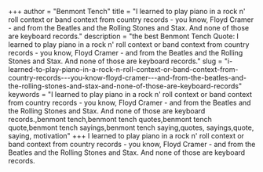 +++
author = "Benmont Tench"
title = "I learned to play piano in a rock n' roll context or band context from country records - you know, Floyd Cramer - and from the Beatles and the Rolling Stones and Stax. And none of those are keyboard records."
description = "the best Benmont Tench Quote: I learned to play piano in a rock n' roll context or band context from country records - you know, Floyd Cramer - and from the Beatles and the Rolling Stones and Stax. And none of those are keyboard records."
slug = "i-learned-to-play-piano-in-a-rock-n-roll-context-or-band-context-from-country-records---you-know-floyd-cramer---and-from-the-beatles-and-the-rolling-stones-and-stax-and-none-of-those-are-keyboard-records"
keywords = "I learned to play piano in a rock n' roll context or band context from country records - you know, Floyd Cramer - and from the Beatles and the Rolling Stones and Stax. And none of those are keyboard records.,benmont tench,benmont tench quotes,benmont tench quote,benmont tench sayings,benmont tench saying,quotes, sayings,quote, saying, motivation"
+++
I learned to play piano in a rock n' roll context or band context from country records - you know, Floyd Cramer - and from the Beatles and the Rolling Stones and Stax. And none of those are keyboard records.
